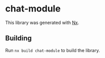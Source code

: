 # chat-module

This library was generated with [Nx](https://nx.dev).

## Building

Run `nx build chat-module` to build the library.
